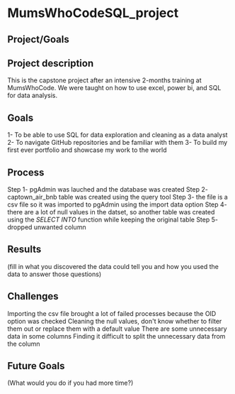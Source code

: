 # MumsWhoCodeSQL_project

## Project/Goals
## Project description
This is the capstone project after an intensive 2-months training at MumsWhoCode.
We were taught on how to use excel, power bi, and SQL for data analysis.
## Goals
1- To be able to use SQL for data exploration and cleaning as a data analyst
2- To navigate GitHub repositories and be familiar with them
3- To build my first ever portfolio and showcase my work to the world
## Process

Step 1- pgAdmin was lauched and the database was created
Step 2- captown_air_bnb table was created using the query tool
Step 3- the file is a csv file so it was imported to pgAdmin using the import data option
Step 4- there are a lot of null values in the datset, so another table was created using the *SELECT INTO* function while keeping the original table
Step 5- dropped unwanted column

## Results
(fill in what you discovered the data could tell you  and how you used the data to answer those questions)

## Challenges

Importing the csv file brought a lot of failed processes because the OID option was checked
Cleaning the null values, don't know whether to filter them out or replace them with a default value
There are some unnecessary data in some columns
Finding it difficult to split the unnecessary data from the column

## Future Goals

(What would you do if you had more time?)
